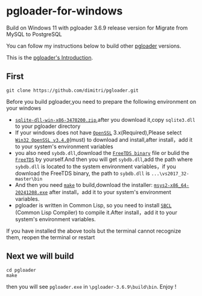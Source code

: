 # pgloader-for-windows
Build on Windows 11 with pgloader 3.6.9 release version for Migrate from MySQL to PostgreSQL

You can follow my instructions below to build other [pgloader](https://github.com/dimitri/pgloader/releases) versions.

This is the [pgloader's Introduction](https://pgloader.io/).

## First
```
git clone https://github.com/dimitri/pgloader.git
```

Before you build pgloader,you need to prepare the following environment on your windows
- [`sqlite-dll-win-x86-3470200.zip`](https://www.sqlite.org/download.html),after you download it,copy `sqlite3.dll` to your pgloader directory
- If your windows does not have [`OpenSSL`](https://slproweb.com/products/Win32OpenSSL.html) 3.x(Required),Please select [`Win32 OpenSSL v3.4.0`](https://slproweb.com/download/Win32OpenSSL_Light-3_4_0.msi)(must) to download and install,after install，add it to your system's environment variables
- you also need `sybdb.dll`,download the [`FreeTDS binary`](https://appveyor-artifacts-enam.7b474ce6bd9813bd1e711f7cdc19151f.r2.cloudflarestorage.com/freetds-24821/freetds/3203/pjr92uw497iu2go1/vs2017_32-master.zip?X-Amz-Expires=300&X-Amz-Algorithm=AWS4-HMAC-SHA256&X-Amz-Credential=23e97e8f2c472db9a7966a0f1cd5e0c6/20241219/us-east-1/s3/aws4_request&X-Amz-Date=20241219T123943Z&X-Amz-SignedHeaders=host&X-Amz-Signature=5d96f4de16e5852d5444e83e238751c79bdb3b9e3f8fadb9c908de4c953a97ae) file or bulid the [`FreeTDS`](https://www.freetds.org/docs.html) by yourself.And then you will get `sybdb.dll`,add the path where `sybdb.dll` is located to the system environment variables，if you download the FreeTDS binary, the path to `sybdb.dll` is `...\vs2017_32-master\bin`
- And then you need [`make`](https://www.msys2.org/) to build,download the installer: [`msys2-x86_64-20241208.exe`](https://objects.githubusercontent.com/github-production-release-asset-2e65be/80988227/cedfe079-9fca-44f4-b2bf-021f8f8107e2?X-Amz-Algorithm=AWS4-HMAC-SHA256&X-Amz-Credential=releaseassetproduction%2F20241219%2Fus-east-1%2Fs3%2Faws4_request&X-Amz-Date=20241219T133256Z&X-Amz-Expires=300&X-Amz-Signature=466675e3f5b5aef1a54d3de0ad9ed231148cea1c0b1ec04d075be51336deae68&X-Amz-SignedHeaders=host&response-content-disposition=attachment%3B%20filename%3Dmsys2-x86_64-20241208.exe&response-content-type=application%2Foctet-stream) after install，add it to your system's environment variables.
- pgloader is written in Common Lisp, so you need to install [`SBCL`](https://cyfuture.dl.sourceforge.net/project/sbcl/sbcl/2.3.2/sbcl-2.3.2-x86-windows-binary.msi?viasf=1) (Common Lisp Compiler) to compile it.After install，add it to your system's environment variables.

If you have installed the above tools but the terminal cannot recognize them, reopen the terminal or restart

## Next we will build
```
cd pgloader
make
```
then you will see `pgloader.exe` in `\pgloader-3.6.9\build\bin`.
Enjoy !
